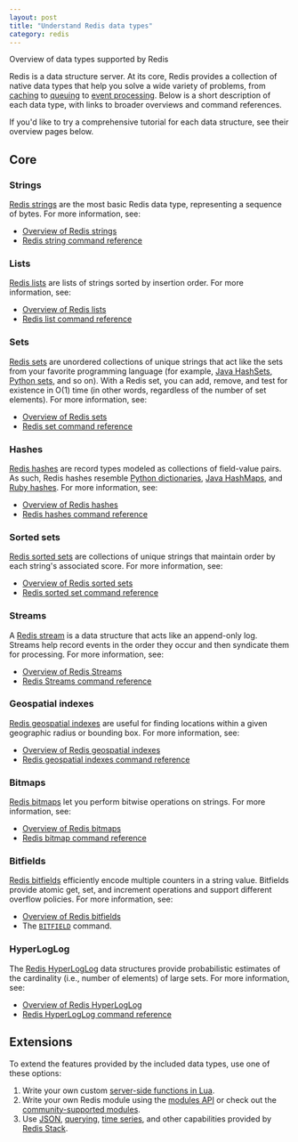 ```yaml
---
layout: post
title: "Understand Redis data types"
category: redis
---
```


Overview of data types supported by Redis

Redis is a data structure server. At its core, Redis provides a collection of native data types that help you solve a wide variety of problems, from [caching](https://redis.io/docs/manual/client-side-caching/) to [queuing](https://redis.io/docs/data-types/lists/) to [event processing](https://redis.io/docs/data-types/streams/). Below is a short description of each data type, with links to broader overviews and command references.

If you'd like to try a comprehensive tutorial for each data structure, see their overview pages below.

## Core

### Strings

[Redis strings](https://redis.io/docs/data-types/strings) are the most basic Redis data type, representing a sequence of bytes. For more information, see:

- [Overview of Redis strings](https://redis.io/docs/data-types/strings/)
- [Redis string command reference](https://redis.io/commands/?group=string)

### Lists

[Redis lists](https://redis.io/docs/data-types/lists) are lists of strings sorted by insertion order. For more information, see:

- [Overview of Redis lists](https://redis.io/docs/data-types/lists/)
- [Redis list command reference](https://redis.io/commands/?group=list)

### Sets

[Redis sets](https://redis.io/docs/data-types/sets) are unordered collections of unique strings that act like the sets from your favorite programming language (for example, [Java HashSets](https://docs.oracle.com/javase/7/docs/api/java/util/HashSet.html), [Python sets](https://docs.python.org/3.10/library/stdtypes.html#set-types-set-frozenset), and so on). With a Redis set, you can add, remove, and test for existence in O(1) time (in other words, regardless of the number of set elements). For more information, see:

- [Overview of Redis sets](https://redis.io/docs/data-types/sets/)
- [Redis set command reference](https://redis.io/commands/?group=set)

### Hashes

[Redis hashes](https://redis.io/docs/data-types/hashes) are record types modeled as collections of field-value pairs. As such, Redis hashes resemble [Python dictionaries](https://docs.python.org/3/tutorial/datastructures.html#dictionaries), [Java HashMaps](https://docs.oracle.com/javase/8/docs/api/java/util/HashMap.html), and [Ruby hashes](https://ruby-doc.org/core-3.1.2/Hash.html). For more information, see:

- [Overview of Redis hashes](https://redis.io/docs/data-types/hashes/)
- [Redis hashes command reference](https://redis.io/commands/?group=hash)

### Sorted sets

[Redis sorted sets](https://redis.io/docs/data-types/sorted-sets) are collections of unique strings that maintain order by each string's associated score. For more information, see:

- [Overview of Redis sorted sets](https://redis.io/docs/data-types/sorted-sets)
- [Redis sorted set command reference](https://redis.io/commands/?group=sorted-set)

### Streams

A [Redis stream](https://redis.io/docs/data-types/streams) is a data structure that acts like an append-only log. Streams help record events in the order they occur and then syndicate them for processing. For more information, see:

- [Overview of Redis Streams](https://redis.io/docs/data-types/streams)
- [Redis Streams command reference](https://redis.io/commands/?group=stream)

### Geospatial indexes

[Redis geospatial indexes](https://redis.io/docs/data-types/geospatial) are useful for finding locations within a given geographic radius or bounding box. For more information, see:

- [Overview of Redis geospatial indexes](https://redis.io/docs/data-types/geospatial/)
- [Redis geospatial indexes command reference](https://redis.io/commands/?group=geo)

### Bitmaps

[Redis bitmaps](https://redis.io/docs/data-types/bitmaps/) let you perform bitwise operations on strings. For more information, see:

- [Overview of Redis bitmaps](https://redis.io/docs/data-types/bitmaps/)
- [Redis bitmap command reference](https://redis.io/commands/?group=bitmap)

### Bitfields

[Redis bitfields](https://redis.io/docs/data-types/bitfields/) efficiently encode multiple counters in a string value. Bitfields provide atomic get, set, and increment operations and support different overflow policies. For more information, see:

- [Overview of Redis bitfields](https://redis.io/docs/data-types/bitfields/)
- The [`BITFIELD`](https://redis.io/commands/bitfield) command.

### HyperLogLog

The [Redis HyperLogLog](https://redis.io/docs/data-types/hyperloglogs) data structures provide probabilistic estimates of the cardinality (i.e., number of elements) of large sets. For more information, see:

- [Overview of Redis HyperLogLog](https://redis.io/docs/data-types/hyperloglogs)
- [Redis HyperLogLog command reference](https://redis.io/commands/?group=hyperloglog)

## Extensions

To extend the features provided by the included data types, use one of these options:

1. Write your own custom [server-side functions in Lua](https://redis.io/docs/manual/programmability/).
2. Write your own Redis module using the [modules API](https://redis.io/docs/reference/modules/) or check out the [community-supported modules](https://redis.io/docs/modules/).
3. Use [JSON](https://redis.io/docs/stack/json/), [querying](https://redis.io/docs/stack/search/), [time series](https://redis.io/docs/stack/timeseries/), and other capabilities provided by [Redis Stack](https://redis.io/docs/stack/).
